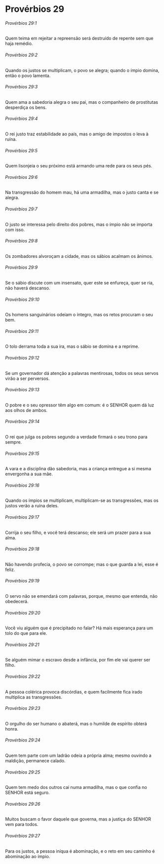 # Provérbios 29

###### Provérbios 29:1

Quem teima em rejeitar a repreensão será destruído de repente sem que haja remédio.

###### Provérbios 29:2

Quando os justos se multiplicam, o povo se alegra; quando o ímpio domina, então o povo lamenta.

###### Provérbios 29:3

Quem ama a sabedoria alegra o seu pai, mas o companheiro de prostitutas desperdiça os bens.

###### Provérbios 29:4

O rei justo traz estabilidade ao país, mas o amigo de impostos o leva à ruína.

###### Provérbios 29:5

Quem lisonjeia o seu próximo está armando uma rede para os seus pés.

###### Provérbios 29:6

Na transgressão do homem mau, há uma armadilha, mas o justo canta e se alegra.

###### Provérbios 29:7

O justo se interessa pelo direito dos pobres, mas o ímpio não se importa com isso.

###### Provérbios 29:8

Os zombadores alvoroçam a cidade, mas os sábios acalmam os ânimos.

###### Provérbios 29:9

Se o sábio discute com um insensato, quer este se enfureça, quer se ria, não haverá descanso.

###### Provérbios 29:10

Os homens sanguinários odeiam o íntegro, mas os retos procuram o seu bem.

###### Provérbios 29:11

O tolo derrama toda a sua ira, mas o sábio se domina e a reprime.

###### Provérbios 29:12

Se um governador dá atenção a palavras mentirosas, todos os seus servos virão a ser perversos.

###### Provérbios 29:13

O pobre e o seu opressor têm algo em comum: é o SENHOR quem dá luz aos olhos de ambos.

###### Provérbios 29:14

O rei que julga os pobres segundo a verdade firmará o seu trono para sempre.

###### Provérbios 29:15

A vara e a disciplina dão sabedoria, mas a criança entregue a si mesma envergonha a sua mãe.

###### Provérbios 29:16

Quando os ímpios se multiplicam, multiplicam-se as transgressões, mas os justos verão a ruína deles.

###### Provérbios 29:17

Corrija o seu filho, e você terá descanso; ele será um prazer para a sua alma.

###### Provérbios 29:18

Não havendo profecia, o povo se corrompe; mas o que guarda a lei, esse é feliz.

###### Provérbios 29:19

O servo não se emendará com palavras, porque, mesmo que entenda, não obedecerá.

###### Provérbios 29:20

Você viu alguém que é precipitado no falar? Há mais esperança para um tolo do que para ele.

###### Provérbios 29:21

Se alguém mimar o escravo desde a infância, por fim ele vai querer ser filho.

###### Provérbios 29:22

A pessoa colérica provoca discórdias, e quem facilmente fica irado multiplica as transgressões.

###### Provérbios 29:23

O orgulho do ser humano o abaterá, mas o humilde de espírito obterá honra.

###### Provérbios 29:24

Quem tem parte com um ladrão odeia a própria alma; mesmo ouvindo a maldição, permanece calado.

###### Provérbios 29:25

Quem tem medo dos outros cai numa armadilha, mas o que confia no SENHOR está seguro.

###### Provérbios 29:26

Muitos buscam o favor daquele que governa, mas a justiça do SENHOR vem para todos.

###### Provérbios 29:27

Para os justos, a pessoa iníqua é abominação, e o reto em seu caminho é abominação ao ímpio.

